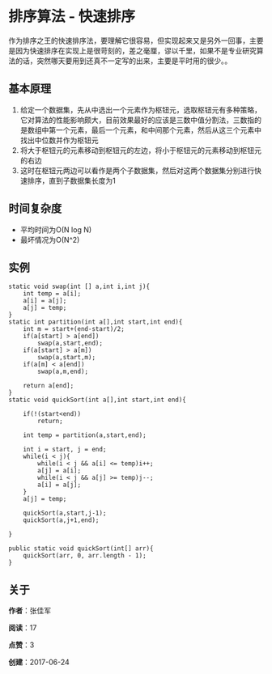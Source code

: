 # 排序算法 - 快速排序

作为排序之王的快速排序法，要理解它很容易，但实现起来又是另外一回事，主要是因为快速排序在实现上是很苛刻的，差之毫厘，谬以千里，如果不是专业研究算法的话，突然哪天要用到还真不一定写的出来，主要是平时用的很少。。 

## 基本原理

  1. 给定一个数据集，先从中选出一个元素作为枢钮元，选取枢钮元有多种策略，它对算法的性能影响颇大，目前效果最好的应该是三数中值分割法，三数指的是数组中第一个元素，最后一个元素，和中间那个元素，然后从这三个元素中找出中位数并作为枢钮元
  2. 将大于枢钮元的元素移动到枢钮元的左边，将小于枢钮元的元素移动到枢钮元的右边
  3. 这时在枢钮元两边可以看作是两个子数据集，然后对这两个数据集分别进行快速排序，直到子数据集长度为1

## 时间复杂度

* 平均时间为O(N log N)
* 最坏情况为O(N^2) 

## 实例
```
static void swap(int [] a,int i,int j){
    int temp = a[i];
    a[i] = a[j];
    a[j] = temp;
}
static int partition(int a[],int start,int end){
    int m = start+(end-start)/2;
    if(a[start] > a[end])
        swap(a,start,end);
    if(a[start] > a[m])
        swap(a,start,m);
    if(a[m] < a[end])
        swap(a,m,end);
 
    return a[end];
}
static void quickSort(int a[],int start,int end){
 
    if(!(start<end))
        return;
 
    int temp = partition(a,start,end);
 
    int i = start, j = end;
    while(i < j){
        while(i < j && a[i] <= temp)i++;
        a[j] = a[i];
        while(i < j && a[j] >= temp)j--;
        a[i] = a[j];
    }
    a[j] = temp;
 
    quickSort(a,start,j-1);
    quickSort(a,j+1,end);
 
}
 
public static void quickSort(int[] arr){
    quickSort(arr, 0, arr.length - 1);
}
```
关于
---

__作者__：张佳军

__阅读__：17

__点赞__：3

__创建__：2017-06-24
